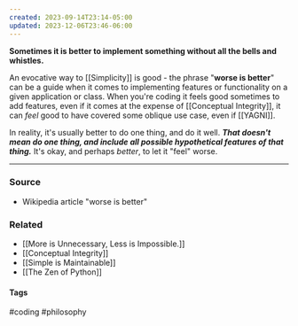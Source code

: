 ```yaml
---
created: 2023-09-14T23:14-05:00
updated: 2023-12-06T23:46-06:00
---
```

**Sometimes it is better to implement something without all the bells and whistles.**

An evocative way to [[Simplicity]] is good - the phrase "**worse is better**" can be a guide when it comes to implementing features or functionality on a given application or class. When you're coding it feels good sometimes to add features, even if it comes at the expense of [[Conceptual Integrity]], it can *feel* good to have covered some oblique use case, even if [[YAGNI]].

In reality, it's usually better to do one thing, and do it well. ***That doesn't mean do one thing, and include all possible hypothetical features of that thing.*** It's okay, and perhaps *better*, to let it "feel" worse. 

---
### Source
- Wikipedia article "worse is better"

### Related
- [[More is Unnecessary, Less is Impossible.]]
- [[Conceptual Integrity]]
- [[Simple is Maintainable]]
- [[The Zen of Python]]

#### Tags
#coding #philosophy 